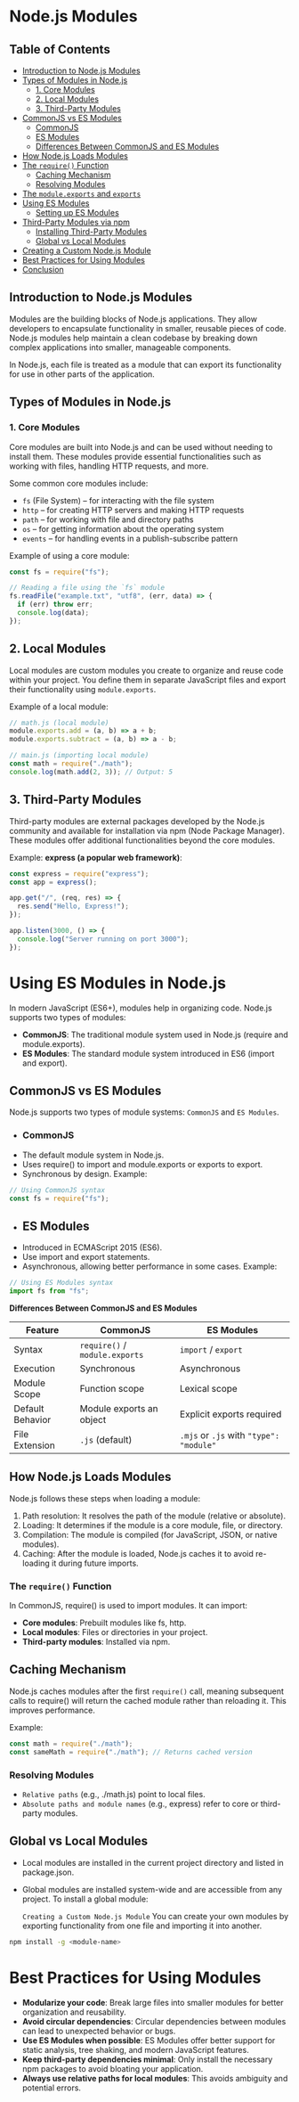 # Node.js Modules

## Table of Contents

- [Introduction to Node.js Modules](#introduction-to-nodejs-modules)
- [Types of Modules in Node.js](#types-of-modules-in-nodejs)
  - [1. Core Modules](#1-core-modules)
  - [2. Local Modules](#2-local-modules)
  - [3. Third-Party Modules](#3-third-party-modules)
- [CommonJS vs ES Modules](#commonjs-vs-es-modules)
  - [CommonJS](#commonjs)
  - [ES Modules](#es-modules)
  - [Differences Between CommonJS and ES Modules](#differences-between-commonjs-and-es-modules)
- [How Node.js Loads Modules](#how-nodejs-loads-modules)
- [The `require()` Function](#the-require-function)
  - [Caching Mechanism](#caching-mechanism)
  - [Resolving Modules](#resolving-modules)
- [The `module.exports` and `exports`](#the-moduleexports-and-exports)
- [Using ES Modules](#using-es-modules)
  - [Setting up ES Modules](#setting-up-es-modules)
- [Third-Party Modules via npm](#third-party-modules-via-npm)
  - [Installing Third-Party Modules](#installing-third-party-modules)
  - [Global vs Local Modules](#global-vs-local-modules)
- [Creating a Custom Node.js Module](#creating-a-custom-nodejs-module)
- [Best Practices for Using Modules](#best-practices-for-using-modules)
- [Conclusion](#conclusion)

## Introduction to Node.js Modules

Modules are the building blocks of Node.js applications. They allow developers to encapsulate functionality in smaller, reusable pieces of code. Node.js modules help maintain a clean codebase by breaking down complex applications into smaller, manageable components.

In Node.js, each file is treated as a module that can export its functionality for use in other parts of the application.

## Types of Modules in Node.js

### 1. Core Modules

Core modules are built into Node.js and can be used without needing to install them. These modules provide essential functionalities such as working with files, handling HTTP requests, and more.

Some common core modules include:

- `fs` (File System) – for interacting with the file system
- `http` – for creating HTTP servers and making HTTP requests
- `path` – for working with file and directory paths
- `os` – for getting information about the operating system
- `events` – for handling events in a publish-subscribe pattern

Example of using a core module:

```javascript
const fs = require("fs");

// Reading a file using the `fs` module
fs.readFile("example.txt", "utf8", (err, data) => {
  if (err) throw err;
  console.log(data);
});
```

## 2. Local Modules

Local modules are custom modules you create to organize and reuse code within your project. You define them in separate JavaScript files and export their functionality using `module.exports`.

Example of a local module:

```javascript
// math.js (local module)
module.exports.add = (a, b) => a + b;
module.exports.subtract = (a, b) => a - b;

// main.js (importing local module)
const math = require("./math");
console.log(math.add(2, 3)); // Output: 5
```

## 3. Third-Party Modules

Third-party modules are external packages developed by the Node.js community and available for installation via npm (Node Package Manager). These modules offer additional functionalities beyond the core modules.

Example: **express (a popular web framework)**:

```javascript
const express = require("express");
const app = express();

app.get("/", (req, res) => {
  res.send("Hello, Express!");
});

app.listen(3000, () => {
  console.log("Server running on port 3000");
});
```

# Using ES Modules in Node.js

In modern JavaScript (ES6+), modules help in organizing code. Node.js supports two types of modules:

- **CommonJS**: The traditional module system used in Node.js (require and module.exports).
- **ES Modules**: The standard module system introduced in ES6 (import and export).

## CommonJS vs ES Modules

Node.js supports two types of module systems: `CommonJS` and `ES Modules`.

- ### CommonJS
- The default module system in Node.js.
- Uses require() to import and module.exports or exports to export.
- Synchronous by design.
  Example:

```javascript
// Using CommonJS syntax
const fs = require("fs");
```

- ## ES Modules
- Introduced in ECMAScript 2015 (ES6).
- Use import and export statements.
- Asynchronous, allowing better performance in some cases.
  Example:

```javascript
// Using ES Modules syntax
import fs from "fs";
```
**Differences Between CommonJS and ES Modules**

| Feature            | CommonJS                      | ES Modules                                |
|--------------------|-------------------------------|-------------------------------------------|
| Syntax             | `require()` / `module.exports` | `import` / `export`                       |
| Execution          | Synchronous                   | Asynchronous                              |
| Module Scope       | Function scope                | Lexical scope                             |
| Default Behavior   | Module exports an object       | Explicit exports required                 |
| File Extension     | `.js` (default)               | `.mjs` or `.js` with `"type": "module"`   |


## How Node.js Loads Modules

Node.js follows these steps when loading a module:

1. Path resolution: It resolves the path of the module (relative or absolute).
2. Loading: It determines if the module is a core module, file, or directory.
3. Compilation: The module is compiled (for JavaScript, JSON, or native modules).
4. Caching: After the module is loaded, Node.js caches it to avoid re-loading it during future imports.

### The `require()` Function

In CommonJS, require() is used to import modules. It can import:

- **Core modules**: Prebuilt modules like fs, http.
- **Local modules**: Files or directories in your project.
- **Third-party modules**: Installed via npm.

## Caching Mechanism

Node.js caches modules after the first `require()` call, meaning subsequent calls to require() will return the cached module rather than reloading it. This improves performance.

Example:

```javascript
const math = require("./math");
const sameMath = require("./math"); // Returns cached version
```

### Resolving Modules

- `Relative paths` (e.g., ./math.js) point to local files.
- `Absolute paths and module names` (e.g., express) refer to core or third-party modules.

## Global vs Local Modules

- Local modules are installed in the current project directory and listed in package.json.
- Global modules are installed system-wide and are accessible from any project.
  To install a global module:

  `Creating a Custom Node.js Module`
  You can create your own modules by exporting functionality from one file and importing it into another.

```bash
npm install -g <module-name>
```

# Best Practices for Using Modules
- **Modularize your code**: Break large files into smaller modules for better organization and reusability.
- **Avoid circular dependencies**: Circular dependencies between modules can lead to unexpected behavior or bugs.
- **Use ES Modules when possible**: ES Modules offer better support for static analysis, tree shaking, and modern JavaScript features.
- **Keep third-party dependencies minimal**: Only install the necessary npm packages to avoid bloating your application.
- **Always use relative paths for local modules**: This avoids ambiguity and potential errors.
